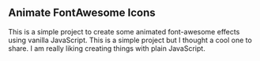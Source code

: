 ## Animate FontAwesome Icons
This is a simple project to create some animated font-awesome effects using vanilla JavaScript. This is a simple project but I thought a cool one to share. I am really liking creating things with plain JavaScript.